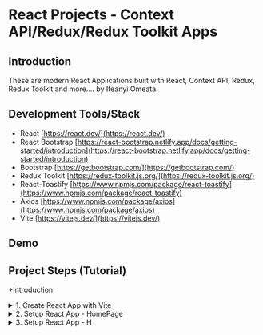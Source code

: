 # React Projects - Context API/Redux/Redux Toolkit Apps

## Introduction

These are modern React Applications built with React, Context API, Redux, Redux Toolkit and more.... by Ifeanyi Omeata.

## Development Tools/Stack

- React [https://react.dev/](https://react.dev/)
- React Bootstrap [https://react-bootstrap.netlify.app/docs/getting-started/introduction](https://react-bootstrap.netlify.app/docs/getting-started/introduction)
- Bootstrap [https://getbootstrap.com/](https://getbootstrap.com/)
- Redux Toolkit [https://redux-toolkit.js.org/](https://redux-toolkit.js.org/)
- React-Toastify [https://www.npmjs.com/package/react-toastify](https://www.npmjs.com/package/react-toastify)
- Axios [https://www.npmjs.com/package/axios](https://www.npmjs.com/package/axios)
- Vite [https://vitejs.dev/](https://vitejs.dev/)

## Demo

## Project Steps (Tutorial)

+Introduction

<details>
<summary>1. Create React App with Vite </summary>

# https://vitejs.dev/guide/

# Check Node Version

```x
node --version
v20.9.0
```

# Create React App

```x
yarn create vite . --template react
```

```x
# npm 7+, extra double-dash is needed:
npm create vite@latest react-app -- --template react

# yarn
yarn create vite react-app --template react

# pnpm
pnpm create vite react-app --template react

# bun
bunx create-vite react-app --template react

supported template:
vanilla, vanilla-ts, vue, vue-ts, react, react-ts, react-swc, react-swc-ts, preact, preact-ts,
lit, lit-ts, svelte, svelte-ts, solid, solid-ts, qwik, qwik-ts.
```

# Install Dependencies

```x
cd react-app

npm install
npm i
```

# Start React Dev Server

```x
npm run dev
```

```x
"scripts": {
  "dev": "vite",
  "build": "vite build",
  "preview": "vite preview"
},
```

```x
Local: http://localhost: 5173/
Network: use --host to expose
press h to show help
```

Vite Setup

- need to use .jsx extension
- index.html in the root folder instead of public
- assets still in public
- instead of index.js, need to use main.jsx
- to spin up dev server - "npm run dev"
- rest the same - imports/exports, deployment, assets, etc...

<img width="1435" alt="image" src="https://github.com/omeatai/react-projects-redux/assets/32337103/2d14718a-8950-4c6d-8c14-1d214ea4d1e3">

# #End</details>

<details>
<summary>2. Setup React App - HomePage </summary>

# Setup React App - HomePage

<img width="1159" alt="image" src="https://github.com/omeatai/react-projects-redux/assets/32337103/6d695fc3-26ae-4521-97fb-32dd8e373b2a">
<img width="1159" alt="image" src="https://github.com/omeatai/react-projects-redux/assets/32337103/202f3c86-1cfd-4d52-9a92-7bb0981300fb">
<img width="1159" alt="image" src="https://github.com/omeatai/react-projects-redux/assets/32337103/f70ecd67-5d4b-44bb-b822-787f69a5b56d">
<img width="1159" alt="image" src="https://github.com/omeatai/react-projects-redux/assets/32337103/5c0b391b-d607-48a5-b782-b81ef8d58a42">
<img width="1159" alt="image" src="https://github.com/omeatai/react-projects-redux/assets/32337103/12c48cf1-1579-43ee-8e32-200ebf693fbc">
<img width="1435" alt="image" src="https://github.com/omeatai/react-projects-redux/assets/32337103/b8111c8a-613e-4a1c-a79f-b3560af9a267">

# #End</details>

<details>
<summary>3. Setup React App - H </summary>

# Setup React App - H

```x

```

```x

```

```x

```

```x

```

```x

```

```x

```

```x

```

```x

```

```x

```

```x

```

```x

```

```x

```

```x

```

```x

```

```x

```

```x

```

```x

```

```x

```

```x

```

```x

```

```x

```

# #End</details>

